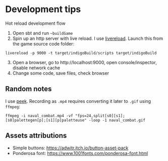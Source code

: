 Development tips
===

Hot reload development flow

1. Open sbt and run `~buildGame`
2. Spin up an http server with live reload. I use [livereload](https://github.com/lepture/python-livereload).
Launch this from the game source code folder:
```console
livereload -p 9000 -t target/indigoBuild/scripts target/indigoBuild
```
3. Open a browser, go to http://localhost:9000, open console/inspector, disable network cache
4. Change some code, save files, check browser

Random notes
---

I use [peek](https://github.com/phw/peek). Recording as `.mp4` requires converting it later to `.gif` using `ffmpeg`:

```console 
ffmpeg -i naval_combat.mp4 -vf "fps=24,split[s0][s1];[s0]palettegen[p];[s1][p]paletteuse" -loop -1 naval_combat.gif
```

Assets attributions
---

* Simple buttons: https://adwitr.itch.io/button-asset-pack
* Ponderosa font: https://www.1001fonts.com/ponderosa-font.html
